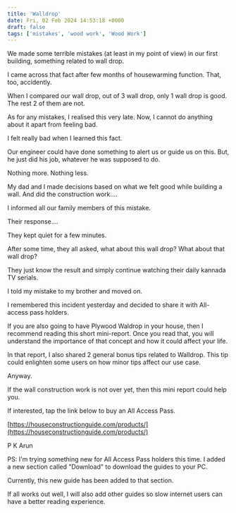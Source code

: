 ```yaml
---
title: 'Walldrop'
date: Fri, 02 Feb 2024 14:53:18 +0000
draft: false
tags: ['mistakes', 'wood work', 'Wood Work']
---
```


We made some terrible mistakes (at least in my point of view) in our first building, something related to wall drop.

I came across that fact after few months of housewarming function. That, too, accidently.

When I compared our wall drop, out of 3 wall drop, only 1 wall drop is good. The rest 2 of them are not.

As for any mistakes, I realised this very late. Now, I cannot do anything about it apart from feeling bad.

I felt really bad when I learned this fact. 

Our engineer could have done something to alert us or guide us on this. But, he just did his job, whatever he was supposed to do.

Nothing more. Nothing less.

My dad and I made decisions based on what we felt good while building a wall. And did the construction work….

I informed all our family members of this mistake.

Their response….

They kept quiet for a few minutes.

After some time, they all asked, what about this wall drop? What about that wall drop?

They just know the result and simply continue watching their daily kannada TV serials.

I told my mistake to my brother and moved on.

I remembered this incident yesterday and decided to share it with All-access pass holders.

If you are also going to have Plywood Waldrop in your house, then I recommend reading this short mini-report. Once you read that, you will understand the importance of that concept and how it could affect your life.

In that report, I also shared 2 general bonus tips related to Walldrop. This tip could enlighten some users on how minor tips affect our use case.

Anyway.

If the wall construction work is not over yet, then this mini report could help you.

If interested, tap the link below to buy an All Access Pass.

[https://houseconstructionguide.com/products/](https://houseconstructionguide.com/products/)

P K Arun

PS: I'm trying something new for All Access Pass holders this time. I added a new section called "Download" to download the guides to your PC.

Currently, this new guide has been added to that section.

If all works out well, I will also add other guides so slow internet users can have a better reading experience.
